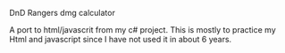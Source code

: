 DnD Rangers dmg calculator

A port to html/javascrit from my c# project. This is mostly to practice my Html and javascript since I have not used it in about 6 years.